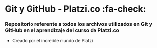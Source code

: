 # Git y GitHub - Platzi.co :fa-check:

### **Repositorio referente a todos los archivos utilizados en Git y GitHub en el aprendizaje del curso de Platzi.co**

* Creado por el increible mundo de Platzi
